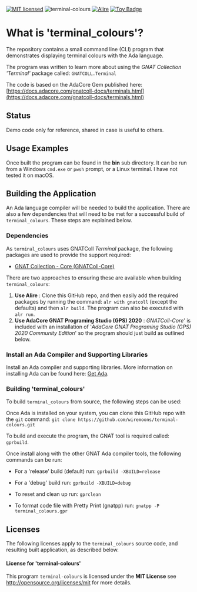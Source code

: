 [![MIT licensed](https://img.shields.io/badge/license-MIT-blue.svg)](https://raw.githubusercontent.com/hyperium/hyper/master/LICENSE) 
![terminal-colours](https://github.com/wiremoons/terminal-colours/workflows/terminal-colours/badge.svg?branch=main) [![Alire](https://img.shields.io/endpoint?url=https://alire.ada.dev/badges/alire-badge.json)](https://alire.ada.dev/)
<a href="https://project-types.github.io/#toy">
  <img src="https://img.shields.io/badge/project%20type-toy-blue" alt="Toy Badge"/>
</a>

# What is 'terminal_colours'?

The repository contains a small command line (CLI) program that demonstrates displaying
terminal colours with the Ada language.

The program was written to learn more about using the *GNAT Collection 'Terminal'* 
package called: `GNATCOLL.Terminal`

The code is based on the AdaCore Gem published here: [https://docs.adacore.com/gnatcoll-docs/terminals.html](https://docs.adacore.com/gnatcoll-docs/terminals.html)


## Status

Demo code only for reference, shared in case is useful to others.


## Usage Examples

Once built the program can be found in the **bin** sub directory. It can be run 
from a Windows `cmd.exe` or `pwsh` prompt, or a Linux terminal. I have not tested 
it on macOS.


## Building the Application

An Ada language compiler will be needed to build the application. There are also a
few dependencies that will need to be met for a successful build of `terminal_colours`.
These steps are explained below.

### Dependencies

As `terminal_colours` uses GNATColl *Terminal* package, the following 
packages are used to provide the support required:

- [GNAT Collection - Core (GNATColl-Core)](https://github.com/AdaCore/gnatcoll-core)

There are two approaches to ensuring these are available when building `terminal_colours`:

1. **Use Alire** : Clone this GitHub repo, and then easily add the required packages by running the 
command: `alr with gnatcoll` (except the defaults) and then `alr build`. The program can also be executed 
with `alr run`.
2. **Use AdaCore GNAT Programing Studio (GPS) 2020** : *GNATColl-Core*' is included with an 
installation of '*AdaCore GNAT Programing Studio (GPS) 2020 Community Edition*' so the program 
should just build as outlined below.


### Install an Ada Compiler and Supporting Libraries

Install an Ada compiler and supporting libraries. More information on installing 
Ada can be found here: [Get Ada](http://www.getadanow.com/).

### Building 'terminal_colours'

To build `terminal_colours` from source, the following steps can be used:

Once Ada is installed on your system, you can clone this GitHub repo with 
the `git` command: `git clone https://github.com/wiremoons/terminal-colours.git`

To build and execute the program, the GNAT tool is required called: `gprbuild`.

Once install along with the other GNAT Ada compiler tools, the following commands 
can be run: 

- For a 'release' build (default) run: `gprbuild -XBUILD=release`

- For a 'debug' build run: `gprbuild -XBUILD=debug`

- To reset and clean up run: `gprclean`

- To format code file with Pretty Print (gnatpp) run: `gnatpp -P terminal_colours.gpr`


## Licenses

The following licenses apply to the `terminal_colours` source code, and resulting built
application, as described below.

#### License for 'terminal-colours'

This program `terminal-colours` is licensed under the **MIT License** see
http://opensource.org/licenses/mit for more details.
